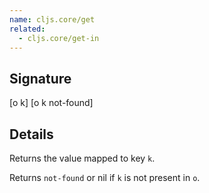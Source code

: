 ```yaml
---
name: cljs.core/get
related:
  - cljs.core/get-in
---
```


## Signature
[o k]
[o k not-found]


## Details

Returns the value mapped to key `k`.

Returns `not-found` or nil if `k` is not present in `o`.
